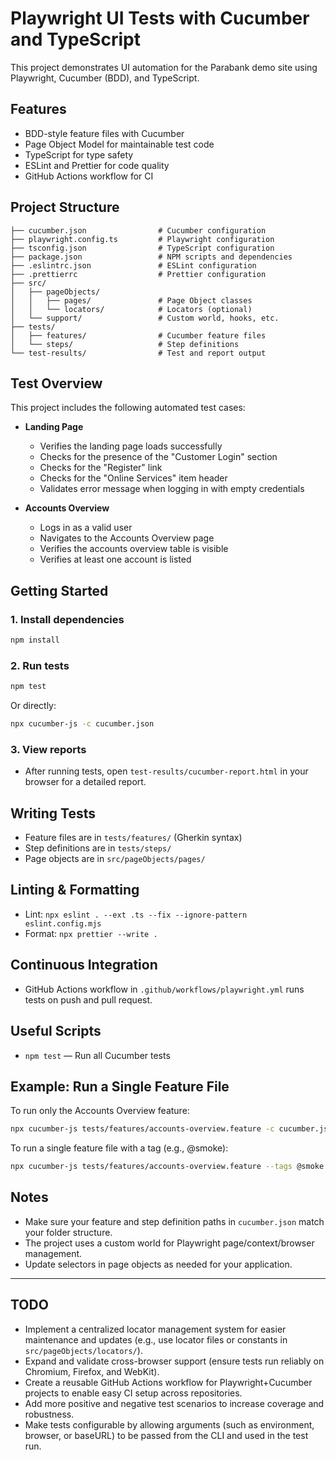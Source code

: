# Playwright UI Tests with Cucumber and TypeScript

This project demonstrates UI automation for the Parabank demo site using Playwright, Cucumber (BDD), and TypeScript.

## Features

- BDD-style feature files with Cucumber
- Page Object Model for maintainable test code
- TypeScript for type safety
- ESLint and Prettier for code quality
- GitHub Actions workflow for CI

## Project Structure

```
├── cucumber.json                # Cucumber configuration
├── playwright.config.ts         # Playwright configuration
├── tsconfig.json                # TypeScript configuration
├── package.json                 # NPM scripts and dependencies
├── .eslintrc.json               # ESLint configuration
├── .prettierrc                  # Prettier configuration
├── src/
│   ├── pageObjects/
│   │   ├── pages/               # Page Object classes
│   │   └── locators/            # Locators (optional)
│   └── support/                 # Custom world, hooks, etc.
├── tests/
│   ├── features/                # Cucumber feature files
│   └── steps/                   # Step definitions
└── test-results/                # Test and report output
```

## Test Overview

This project includes the following automated test cases:

- **Landing Page**
  - Verifies the landing page loads successfully
  - Checks for the presence of the "Customer Login" section
  - Checks for the "Register" link
  - Checks for the "Online Services" item header
  - Validates error message when logging in with empty credentials

- **Accounts Overview**
  - Logs in as a valid user
  - Navigates to the Accounts Overview page
  - Verifies the accounts overview table is visible
  - Verifies at least one account is listed

## Getting Started

### 1. Install dependencies

```sh
npm install
```

### 2. Run tests

```sh
npm test
```

Or directly:

```sh
npx cucumber-js -c cucumber.json
```

### 3. View reports

- After running tests, open `test-results/cucumber-report.html` in your browser for a detailed report.

## Writing Tests

- Feature files are in `tests/features/` (Gherkin syntax)
- Step definitions are in `tests/steps/`
- Page objects are in `src/pageObjects/pages/`

## Linting & Formatting

- Lint: `npx eslint . --ext .ts --fix --ignore-pattern eslint.config.mjs`
- Format: `npx prettier --write .`

## Continuous Integration

- GitHub Actions workflow in `.github/workflows/playwright.yml` runs tests on push and pull request.

## Useful Scripts

- `npm test` — Run all Cucumber tests

## Example: Run a Single Feature File

To run only the Accounts Overview feature:

```sh
npx cucumber-js tests/features/accounts-overview.feature -c cucumber.json
```

To run a single feature file with a tag (e.g., @smoke):

```sh
npx cucumber-js tests/features/accounts-overview.feature --tags @smoke -c cucumber.json
```

## Notes

- Make sure your feature and step definition paths in `cucumber.json` match your folder structure.
- The project uses a custom world for Playwright page/context/browser management.
- Update selectors in page objects as needed for your application.

---

## TODO

- Implement a centralized locator management system for easier maintenance and updates (e.g., use locator files or constants in `src/pageObjects/locators/`).
- Expand and validate cross-browser support (ensure tests run reliably on Chromium, Firefox, and WebKit).
- Create a reusable GitHub Actions workflow for Playwright+Cucumber projects to enable easy CI setup across repositories.
- Add more positive and negative test scenarios to increase coverage and robustness.
- Make tests configurable by allowing arguments (such as environment, browser, or baseURL) to be passed from the CLI and used in the test run.
